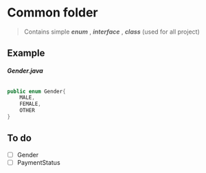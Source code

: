 # Common folder

> Contains simple ***enum*** , ***interface*** , ***class*** (used for all project)

## Example

###### **_Gender.java_**

```java
public enum Gender{
    MALE,
    FEMALE,
    OTHER
}

```
## To do
- [ ] Gender
- [ ] PaymentStatus